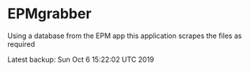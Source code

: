 # EPMgrabber
Using a database from the EPM app this application scrapes the files as required


Latest backup: Sun Oct 6 15:22:02 UTC 2019
